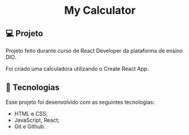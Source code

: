 <h1 align="center"> My Calculator </h1>

## 💻 Projeto

Projeto feito durante curso de React Developer da plataforma de ensino DIO.

Foi criado uma calculadora utilizando o Create React App.

## 🚀 Tecnologias

Esse projeto foi desenvolvido com as seguintes tecnologias:

- HTML e CSS;
- JavaScript, React;
- Git e Github.
